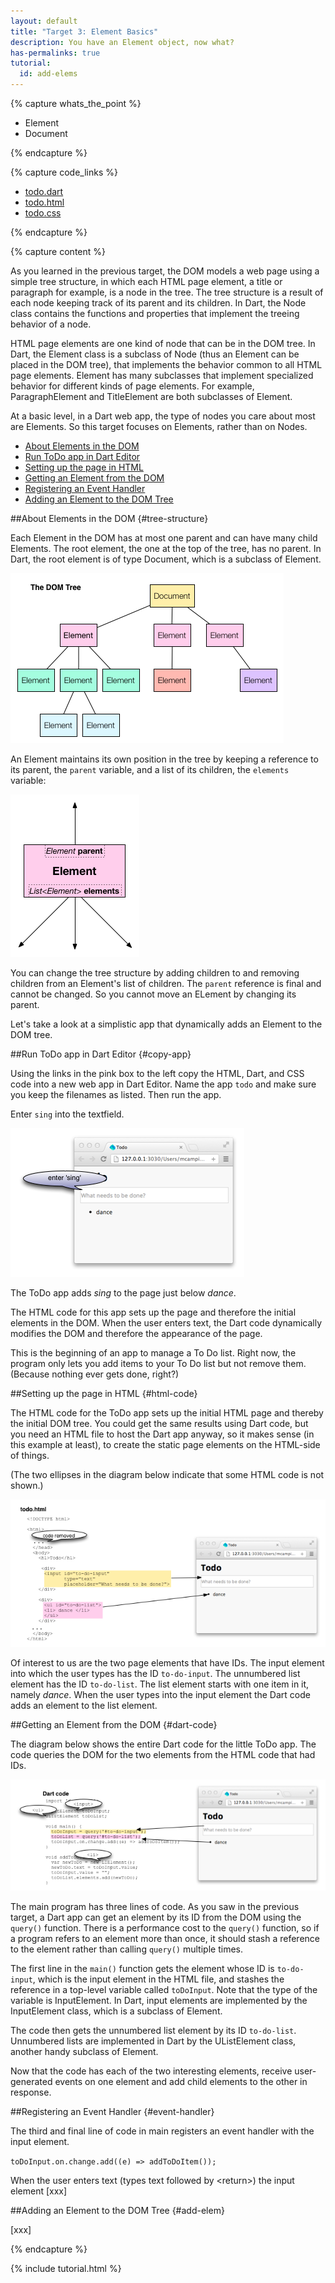 ```yaml
---
layout: default
title: "Target 3: Element Basics"
description: You have an Element object, now what?
has-permalinks: true
tutorial:
  id: add-elems
---
```


{% capture whats_the_point %}

* Element
* Document

{% endcapture %}

{% capture code_links %}
<ul>
<li>
   <a href="examples/todo/todo.dart.txt">todo.dart</a>
</li>
<li>
   <a href="examples/todo/todo.html.txt">todo.html</a>
</li>
<li>
   <a href="examples/todo/todo.css.txt">todo.css</a>
</li>
</ul>
{% endcapture %}

{% capture content %}

As you learned in the previous target,
the DOM models a web page using a simple tree structure,
in which each HTML page element,
a title or paragraph for example,
is a node in the tree.
The tree structure is a result of each node
keeping track of its parent and its children.
In Dart, the Node class contains the functions
and properties that implement the treeing behavior of a node.

HTML page elements are one kind of node 
that can be in the DOM tree.
In Dart, the Element class is a subclass of Node
(thus an Element can be placed in the DOM tree),
that implements the behavior common to all HTML page elements.
Element has many subclasses that
implement specialized behavior
for different kinds of page elements.
For example, ParagraphElement and TitleElement are both
subclasses of Element.

At a basic level,
in a Dart web app,
the type of nodes you care about most are Elements.
So this target focuses on Elements,
rather than on Nodes.

* [About Elements in the DOM](#tree-structure)
* [Run ToDo app in Dart Editor](#copy-app)
* [Setting up the page in HTML](#html-code)
* [Getting an Element from the DOM](#dart-code)
* [Registering an Event Handler](#event-handler)
* [Adding an Element to the DOM Tree](#add-elem)

##About Elements in the DOM {#tree-structure}

Each Element in the DOM has at most one parent
and can have many child Elements.
The root element, the one at the top of the tree,
has no parent.
In Dart, the root element is of type Document,
which is a subclass of Element.

![Basic tree of Dart elements](images/basic-tree.png)

An Element maintains its own position in the tree by
keeping a reference to its parent, the `parent` variable,
and a list of its children, the `elements` variable:

![An element with children and parent](images/an-element.png)

You can change the tree structure by adding children to
and removing children from an Element's list of children.
The `parent` reference is final and cannot be changed.
So you cannot move an ELement by changing its parent.

Let's take a look at a simplistic app
that dynamically adds an Element to the DOM tree.

##Run ToDo app in Dart Editor {#copy-app}

Using the links in the pink box to the left
copy the HTML, Dart, and CSS code
into a new web app in Dart Editor.
Name the app `todo` and make sure you keep the filenames as listed.
Then run the app.

Enter `sing` into the textfield.

![ToDo app running](images/type-sing.png)

The ToDo app adds _sing_ to the page just below _dance_.

The HTML code for this app sets up the page
and therefore the initial elements in the DOM.
When the user enters text,
the Dart code dynamically modifies the DOM 
and therefore the appearance of the page.

This is the beginning of an app to manage a To Do list.
Right now, the program only lets you add items to your To Do list
but not remove them.
(Because nothing ever gets done, right?)

##Setting up the page in HTML {#html-code}

The HTML code for the ToDo app sets up the initial
HTML page and thereby the initial DOM tree.
You could get the same results using Dart code,
but you need an HTML file to host the Dart app anyway,
so it makes sense (in this example at least),
to create the static page elements
on the HTML-side of things.

(The two ellipses in the diagram below indicate
that some HTML code is not shown.)

![ToDo app HTML](images/todo-html.png)

Of interest to us are the two page elements that have IDs.
The input element into which the user types
has the ID `to-do-input`.
The unnumbered list element
has the ID `to-do-list`.
The list element starts with one item in it,
namely _dance_.
When the user types into the input element
the Dart code adds an element to the list element.

##Getting an Element from the DOM {#dart-code}

The diagram below shows
the entire Dart code for the little ToDo app.
The code queries the DOM for the two elements
from the HTML code that had IDs.

![ToDo app HTML](images/todo-dart.png)

The main program has three lines of code.
As you saw in the previous target,
a Dart app can get an element by its ID from the DOM
using the `query()` function.
There is a performance cost to the `query()` function,
so if a program refers to an element more than once,
it should stash a reference to the element
rather than calling `query()` multiple times.

The first line in the `main()` function
gets the element whose ID is `to-do-input`,
which is the input element in the HTML file,
and stashes the reference
in a top-level variable called `toDoInput`.
Note that the type of the variable is InputElement.
In Dart,
input elements are implemented by the InputElement class,
which is a subclass of Element.

The code then gets the unnumbered list element by its ID `to-do-list`.
Unnumbered lists are implemented in Dart by the UListElement class,
another handy subclass of Element.

Now that the code has each of the two interesting elements,
receive user-generated events on one element
and add child elements to the other in response.

##Registering an Event Handler {#event-handler}

The third and final line of code in main
registers an event handler with the input element.

`toDoInput.on.change.add((e) => addToDoItem());`

When the user enters text
(types text followed by \<return>)
the input element
[xxx]

##Adding an Element to the DOM Tree {#add-elem}

[xxx]


{% endcapture %}

{% include tutorial.html %}
